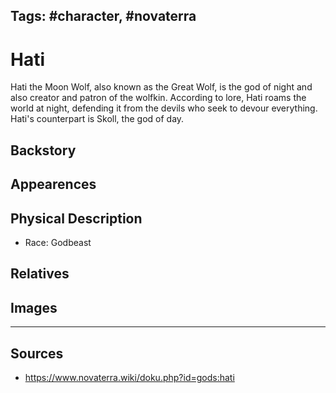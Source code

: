 Tags: #character, #novaterra
---
# Hati

Hati the Moon Wolf, also known as the Great Wolf, is the god of night and also creator and patron of the wolfkin. According to lore, Hati roams the world at night, defending it from the devils who seek to devour everything. Hati's counterpart is Skoll, the god of day.

## Backstory

## Appearences

## Physical Description

- Race: Godbeast

## Relatives

## Images

---
## Sources
- https://www.novaterra.wiki/doku.php?id=gods:hati